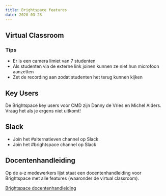```yaml
---
title: Brightspace features
date: 2020-03-28
---
```


## Virtual Classroom

### Tips
* Er is een camera limiet van 7 studenten
* Als studenten via de externe link joinen kunnen ze niet hun microfoon aanzetten
* Zet de recording aan zodat studenten het terug kunnen kijken

## Key Users

De Brightspace key users voor CMD zijn Danny de Vries en Michel Alders. Vraag het als je ergens niet uitkomt! 

## Slack

* Join het #alternatieven channel op Slack
* Join het #brightspace channel op Slack


## Docentenhandleiding

Op de a-z medewerkers lijst staat een docentenhandleiding voor Brightspace met alle features (waaronder de virtual classroom).

[Brightspace docentenhandleiding](https://help.mijnhva.nl/Documents/Brightspace%20docentenhandleiding.pdf)
